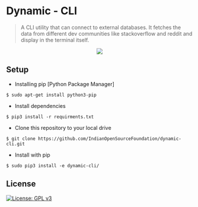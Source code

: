 # Dynamic - CLI
>  A CLI utility that can connect to external databases. It fetches the data from different dev communities like stackoverflow and reddit and display in the terminal itself.

<div align="center">
<img src="https://forthebadge.com/images/badges/made-with-python.svg" >
</div>



>


## Setup 

 - Installing pip [Python Package Manager]
  ```shell
$ sudo apt-get install python3-pip
```
 
 - Install dependencies  
 ```shell
$ pip3 install -r requirments.txt
```

- Clone this repository to your local drive
 ```shell
$ git clone https://github.com/IndianOpenSourceFoundation/dynamic-cli.git
```

- Install with pip
 ```shell
$ sudo pip3 install -e dynamic-cli/
```





## License

[![License: GPL v3](https://img.shields.io/badge/License-GPLv3-blue.svg)](https://www.gnu.org/licenses/gpl-3.0)

